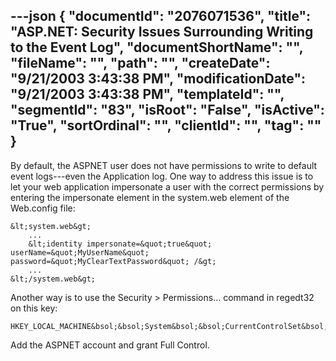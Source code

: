 ---json
{
  "documentId": "2076071536",
  "title": "ASP.NET: Security Issues Surrounding Writing to the Event Log",
  "documentShortName": "",
  "fileName": "",
  "path": "",
  "createDate": "9/21/2003 3:43:38 PM",
  "modificationDate": "9/21/2003 3:43:38 PM",
  "templateId": "",
  "segmentId": "83",
  "isRoot": "False",
  "isActive": "True",
  "sortOrdinal": "",
  "clientId": "",
  "tag": ""
}
---

By default, the ASPNET user does not have permissions to write to default event logs---even the Application log. One way to address this issue is to let your web application impersonate a user with the correct permissions by entering the impersonate element in the system.web element of the Web.config file:

    &lt;system.web&gt;
        ...
        &lt;identity impersonate=&quot;true&quot; userName=&quot;MyUserName&quot; password=&quot;MyClearTextPassword&quot; /&gt;
        ...
    &lt;/system.web&gt;

Another way is to use the Security &gt; Permissions... command in regedt32 on this key:

    HKEY_LOCAL_MACHINE&bsol;&bsol;System&bsol;&bsol;CurrentControlSet&bsol;&bsol;Services&bsol;&bsol;EventLog

Add the ASPNET account and grant Full Control.
